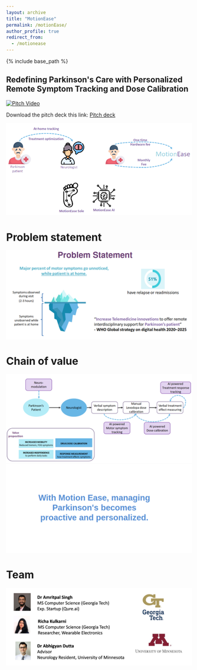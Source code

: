 ```yaml
---
layout: archive
title: "MotionEase"
permalink: /motionEase/
author_profile: true
redirect_from:
  - /motionease
---
```



{% include base_path %}

## Redefining Parkinson's Care with Personalized Remote Symptom Tracking and Dose Calibration

[![Pitch Video](https://img.youtube.com/vi/9z0tZaCwljA/0.jpg)](https://youtu.be/9z0tZaCwljA)

Download the pitch deck this link: 
[Pitch deck](/files/MotionEase_pitch.pdf)


<img src="/images/motionEase/motionEase_slide001.png" alt="Normal"/> 

# Problem statement
<img src="/images/motionEase/motionEase_slide002.png" alt="Normal"/> 

# Chain of value
<img src="/images/motionEase/motionEase_slide003.png" alt="Normal"/> 

<img src="/images/motionEase/motionEase_slide004.png" alt="Normal"/> 


# Team
<img src="/images/motionEase/motionEase_team.png" alt="Normal"/> 

